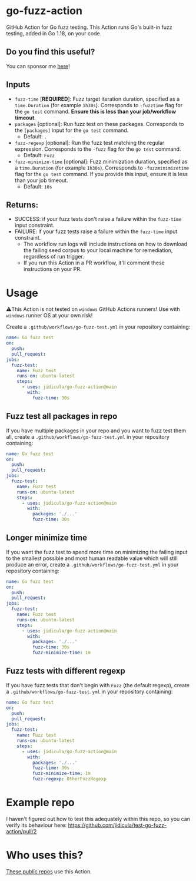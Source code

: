 # go-fuzz-action
GitHub Action for Go fuzz testing. This Action runs Go's built-in fuzz testing, added in Go 1.18, on your code.


## Do you find this useful?

You can sponsor me [here](https://github.com/sponsors/jidicula)!

## Inputs
* `fuzz-time` [**REQUIRED**]: Fuzz target iteration duration, specified as a `time.Duration` (for example `1h30s`). Corresponds to `-fuzztime` flag for the `go test` command. **Ensure this is less than your job/workflow timeout**.
* `packages` [optional]: Run fuzz test on these packages. Corresponds to the `[packages]` input for the `go test` command.
  * Default: `.`
* `fuzz-regexp` [optional]: Run the fuzz test matching the regular expression. Corresponds to the `-fuzz` flag for the `go test` command.
  * Default: `Fuzz`
* `fuzz-minimize-time` [optional]: Fuzz minimization duration, specified as a `time.Duration` (for example `1h30s`). Corresponds to `-fuzzminimizetime` flag for the `go test` command. If you provide this input, ensure it is less than your job timeout.
  * Default: `10s`
  
## Returns:
* SUCCESS: if your fuzz tests don't raise a failure within the `fuzz-time` input constraint.
* FAILURE: if your fuzz tests raise a failure within the `fuzz-time` input constraint.
  * The workflow run logs will include instructions on how to download the failing seed corpus to your local machine for remediation, regardless of run trigger.
  * If you run this Action in a PR workflow, it'll comment these instructions on your PR.

# Usage
⚠️This Action is not tested on `windows` GitHub Actions runners! Use with `windows` runner OS at your own risk!

Create a `.github/workflows/go-fuzz-test.yml` in your repository containing:


```yaml
name: Go fuzz test
on:
  push:
  pull_request:
jobs:
  fuzz-test:
    name: Fuzz test
    runs-on: ubuntu-latest
    steps:
      - uses: jidicula/go-fuzz-action@main
        with:
          fuzz-time: 30s
```

## Fuzz test all packages in repo

If you have multiple packages in your repo and you want to fuzz test them all, create a `.github/workflows/go-fuzz-test.yml` in your repository containing:

```yaml
name: Go fuzz test
on:
  push:
  pull_request:
jobs:
  fuzz-test:
    name: Fuzz test
    runs-on: ubuntu-latest
    steps:
      - uses: jidicula/go-fuzz-action@main
        with:
          packages: './...'
          fuzz-time: 30s
```

## Longer minimize time

If you want the fuzz test to spend more time on minimizing the failing input to the smallest possible and most human readable value which will still produce an error, create a `.github/workflows/go-fuzz-test.yml` in your repository containing:

```yaml
name: Go fuzz test
on:
  push:
  pull_request:
jobs:
  fuzz-test:
    name: Fuzz test
    runs-on: ubuntu-latest
    steps:
      - uses: jidicula/go-fuzz-action@main
        with:
          packages: './...'
          fuzz-time: 30s
          fuzz-minimize-time: 1m
```

## Fuzz tests with different regexp

If you have fuzz tests that don't begin with `Fuzz` (the default regexp), create a `.github/workflows/go-fuzz-test.yml` in your repository containing:

```yaml
name: Go fuzz test
on:
  push:
  pull_request:
jobs:
  fuzz-test:
    name: Fuzz test
    runs-on: ubuntu-latest
    steps:
      - uses: jidicula/go-fuzz-action@main
        with:
          packages: './...'
          fuzz-time: 30s
          fuzz-minimize-time: 1m
          fuzz-regexp: OtherFuzzRegexp
```

# Example repo

I haven't figured out how to test this adequately within this repo, so you can verify its behaviour here: https://github.com/jidicula/test-go-fuzz-action/pull/2

# Who uses this?

[These public repos](https://github.com/search?o=desc&q=uses%3A+jidicula%2Fgo-fuzz-action+-user%3Ajidicula&s=indexed&type=Code) use this Action.
